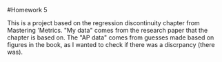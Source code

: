 #Homework 5

This is a project based on the regression discontinuity chapter from Mastering 'Metrics. "My data" comes from the research paper that the chapter is based on. The "AP data" comes from guesses made based on figures in the book, as I wanted to check if there was a discrpancy (there was).
